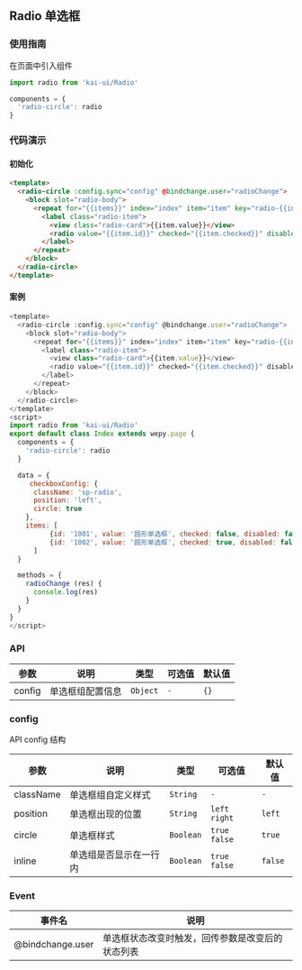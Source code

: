 ## Radio 单选框

### 使用指南
在页面中引入组件
```javascript
import radio from 'kai-ui/Radio'

components = {
  'radio-circle': radio
}
```

### 代码演示

#### 初始化

```html
<template>
  <radio-circle :config.sync="config" @bindchange.user="radioChange">
    <block slot="radio-body">
      <repeat for="{{items}}" index="index" item="item" key="radio-{{index}}">
        <label class="radio-item">
          <view class="radio-card">{{item.value}}</view>
          <radio value="{{item.id}}" checked="{{item.checked}}" disabled="{{item.disabled}}"/>
        </label>
      </repeat>
    </block>
  </radio-circle>
</template>
```

#### 案例
```javascript
<template>
  <radio-circle :config.sync="config" @bindchange.user="radioChange">
    <block slot="radio-body">
      <repeat for="{{items}}" index="index" item="item" key="radio-{{index}}">
        <label class="radio-item">
          <view class="radio-card">{{item.value}}</view>
          <radio value="{{item.id}}" checked="{{item.checked}}" disabled="{{item.disabled}}"/>
        </label>
      </repeat>
    </block>
  </radio-circle>
</template>
<script>
import radio from 'kai-ui/Radio'
export default class Index extends wepy.page {
  components = {
    'radio-circle': radio
  }

  data = {
     checkboxConfig: {
      className: 'sp-radio',
      position: 'left',
      circle: true
    },
    items: [
          {id: '1001', value: '圆形单选框', checked: false, disabled: false},
          {id: '1002', value: '圆形单选框', checked: true, disabled: false}
      ]
  }

  methods = {
    radioChange (res) {
      console.log(res)
    }
  }
}
</script>
```

### API

| 参数 | 说明 | 类型 | 可选值 | 默认值 |
|---------------------|----------------------------|-----------|-----------|-------------|
| config | 单选框组配置信息 | `Object` |`-` | `{}` |

### config
API config 结构

| 参数 | 说明 | 类型 | 可选值 | 默认值 |
|---------------------|----------------------------|-----------|-----------|-------------|
| className | 单选框组自定义样式 | `String` |`-` | `-` |
| position | 单选框出现的位置 | `String` |`left` `right` | `left` |
| circle | 单选框样式 | `Boolean` |`true` `false` | `true` |
| inline | 单选组是否显示在一行内 | `Boolean` |`true` `false` | `false` |

### Event

| 事件名 | 说明 |
|---------------------|----------------------------|
| @bindchange.user | 单选框状态改变时触发，回传参数是改变后的状态列表 |